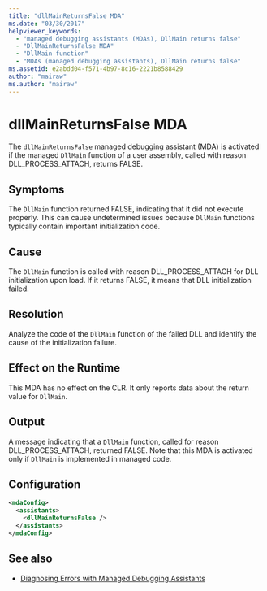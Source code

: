 ```yaml
---
title: "dllMainReturnsFalse MDA"
ms.date: "03/30/2017"
helpviewer_keywords: 
  - "managed debugging assistants (MDAs), DllMain returns false"
  - "DllMainReturnsFalse MDA"
  - "DllMain function"
  - "MDAs (managed debugging assistants), DllMain returns false"
ms.assetid: e2abdd04-f571-4b97-8c16-2221b8588429
author: "mairaw"
ms.author: "mairaw"
---
```

# dllMainReturnsFalse MDA
The `dllMainReturnsFalse` managed debugging assistant (MDA) is activated if the managed `DllMain` function of a user assembly, called with reason DLL_PROCESS_ATTACH, returns FALSE.  
  
## Symptoms  
 The `DllMain` function returned FALSE, indicating that it did not execute properly. This can cause undetermined issues because `DllMain` functions typically contain important initialization code.  
  
## Cause  
 The `DllMain` function is called with reason DLL_PROCESS_ATTACH for DLL initialization upon load. If it returns FALSE, it means that DLL initialization failed.  
  
## Resolution  
 Analyze the code of the `DllMain` function of the failed DLL and identify the cause of the initialization failure.  
  
## Effect on the Runtime  
 This MDA has no effect on the CLR. It only reports data about the return value for `DllMain`.  
  
## Output  
 A message indicating that a `DllMain` function, called for reason DLL_PROCESS_ATTACH, returned FALSE. Note that this MDA is activated only if `DllMain` is implemented in managed code.  
  
## Configuration  
  
```xml  
<mdaConfig>  
  <assistants>  
    <dllMainReturnsFalse />  
  </assistants>  
</mdaConfig>  
```  
  
## See also

- [Diagnosing Errors with Managed Debugging Assistants](diagnosing-errors-with-managed-debugging-assistants.md)
